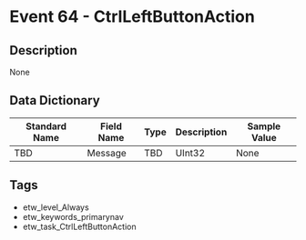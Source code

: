 # Event 64 - CtrlLeftButtonAction

## Description
None

## Data Dictionary
|Standard Name|Field Name|Type|Description|Sample Value|
|---|---|---|---|---|
|TBD|Message|TBD|UInt32|None|None|

## Tags
* etw_level_Always
* etw_keywords_primarynav
* etw_task_CtrlLeftButtonAction